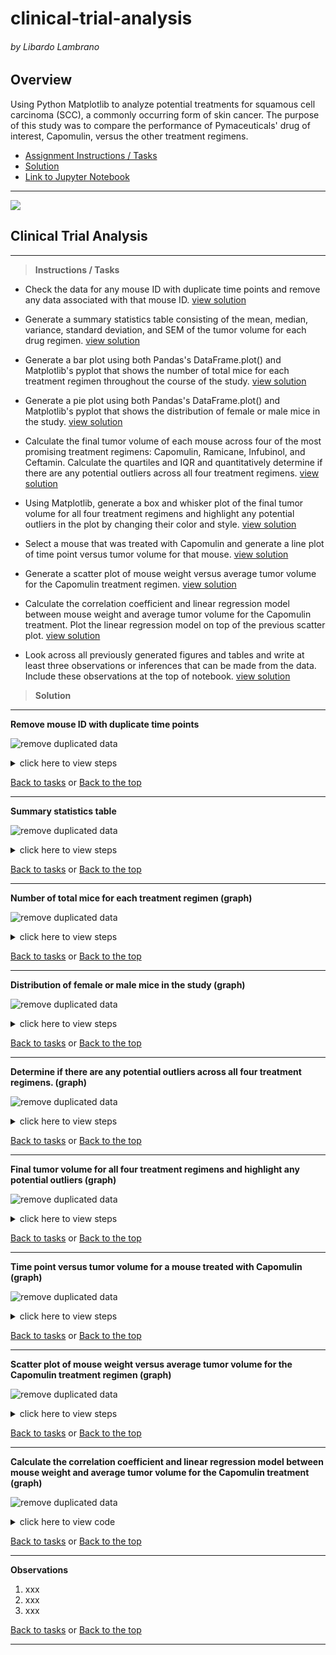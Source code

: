 # clinical-trial-analysis

###### by Libardo Lambrano

## Overview <a name="top"></a>

Using Python Matplotlib to analyze potential treatments for squamous cell carcinoma (SCC), a commonly occurring form of skin cancer. The purpose of this study was to compare the performance of Pymaceuticals' drug of interest, Capomulin, versus the other treatment regimens.

* [Assignment Instructions / Tasks](#intro)
* [Solution](#solution)
* [Link to Jupyter Notebook](solution/clinical-trial-analysis.ipynb)

---
![](images/Laboratory.jpg)
## Clinical Trial Analysis

---
<a name="intro"></a>
> **Instructions / Tasks**

* Check the data for any mouse ID with duplicate time points and remove any data associated with that mouse ID. [view solution](#01)

* Generate a summary statistics table consisting of the mean, median, variance, standard deviation, and SEM of the tumor volume for each drug regimen. [view solution](#02)

* Generate a bar plot using both Pandas's DataFrame.plot() and Matplotlib's pyplot that shows the number of total mice for each treatment regimen throughout the course of the study. [view solution](#03)

* Generate a pie plot using both Pandas's DataFrame.plot() and Matplotlib's pyplot that shows the distribution of female or male mice in the study. [view solution](#04)

* Calculate the final tumor volume of each mouse across four of the most promising treatment regimens: Capomulin, Ramicane, Infubinol, and Ceftamin. Calculate the quartiles and IQR and quantitatively determine if there are any potential outliers across all four treatment regimens. [view solution](#05)

* Using Matplotlib, generate a box and whisker plot of the final tumor volume for all four treatment regimens and highlight any potential outliers in the plot by changing their color and style. [view solution](#06)

* Select a mouse that was treated with Capomulin and generate a line plot of time point versus tumor volume for that mouse. [view solution](#07)

* Generate a scatter plot of mouse weight versus average tumor volume for the Capomulin treatment regimen. [view solution](#08)

* Calculate the correlation coefficient and linear regression model between mouse weight and average tumor volume for the Capomulin treatment. Plot the linear regression model on top of the previous scatter plot. [view solution](#09)

* Look across all previously generated figures and tables and write at least three observations or inferences that can be made from the data. Include these observations at the top of notebook. [view solution](#10)

<a name="solution"></a>
> **Solution**

---

<a name="01"></a>
**Remove mouse ID with duplicate time points**

![remove duplicated data](images/steps/01.png)

<details><summary>click here to view steps</summary>

1. Import dependencies, read and combine CSV files

    ```
    # Dependencies and Setup
    import matplotlib.pyplot as plt
    import pandas as pd
    import scipy.stats as st
    import numpy as np

    # Study data files
    mouse_metadata_path = '../data/Mouse_metadata.csv'
    study_results_path = '../data/Study_results.csv'

    # Read the mouse data and the study results
    mouse_metadata = pd.read_csv(mouse_metadata_path)
    study_results = pd.read_csv(study_results_path)

    # Combine the data into a single dataset
    mouse_study_results = study_results.merge(mouse_metadata, on = 'Mouse ID')
    ```
2. Get all the data for the duplicate mouse ID. 
    ```
    mouse_id_dups = mouse_study_results[mouse_study_results[['Mouse ID', 'Timepoint']].duplicated() == True]
    ```
3. Create a clean DataFrame by dropping the duplicate mouse by its ID & Timepoint mix.
    ```
    mouse_study_results.drop_duplicates(subset=['Mouse ID', 'Timepoint'])
    ```
4. Removing the mouse with duplicated data completelly
    ```
    mouse_study_results = mouse_study_results[~mouse_study_results['Mouse ID'].str.match('g989')]
    ```

    [Back to output](#01)
</details>

[Back to tasks](#intro) or [Back to the top](#top) 

---

<a name="02"></a>
**Summary statistics table**

![remove duplicated data](images/steps/02.png)

<details><summary>click here to view steps</summary>

1. Method 1 - creating multiple series and putting them all together at the end
    
    ```
    mean = mouse_study_results.groupby('Drug Regimen')['Tumor Volume (mm3)'].mean()
    median = mouse_study_results.groupby('Drug Regimen')['Tumor Volume (mm3)'].median()
    variance = mouse_study_results.groupby('Drug Regimen')['Tumor Volume (mm3)'].var()
    standard_deviation = mouse_study_results.groupby('Drug Regimen')['Tumor Volume (mm3)'].std()
    SEM = mouse_study_results.groupby('Drug Regimen')['Tumor Volume (mm3)'].sem()

    # This method is the most straighforward, creating multiple series and putting them all together at the end.

    summary_statistics_1 = pd.DataFrame({'mean': mean,
                                        'median': median, 
                                        'var': variance, 
                                        'std': standard_deviation, 
                                        'sem': SEM})
    ```

2. Method 2 -  Generate a summary statistics table using a single groupby function
    
    ```
    summary_statistics_2 = mouse_study_results.groupby('Drug Regimen').agg({'Tumor Volume (mm3)': ['mean', 'median', 'var', 'std', 'sem']})
    summary_statistics_2
    ```

    [Back to output](#02)
</details>

[Back to tasks](#intro) or [Back to the top](#top) 

---

<a name="03"></a>
**Number of total mice for each treatment regimen (graph)**

![remove duplicated data](images/steps/03.png)

<details><summary>click here to view steps</summary>

1. Generate a bar plot showing the total number of mice for each treatment throughout the course of the study using pandas.
    
    ```
    grp_mice_treatment = mouse_study_results.groupby(["Drug Regimen"])
    mice_per_treatment = grp_mice_treatment[["Mouse ID"]].nunique()

    mice_treat_plot = mice_per_treatment.plot(kind="bar", title="Number of Mice on Each Regimen", legend=False)
    mice_treat_plot.set_ylabel("Number of Mice")
    ```

    [Back to output](#03)
</details>

[Back to tasks](#intro) or [Back to the top](#top) 

---

<a name="04"></a>
**Distribution of female or male mice in the study (graph)**

![remove duplicated data](images/steps/04.png)

<details><summary>click here to view steps</summary>

1. Generate a pie plot showing the distribution of female versus male mice using pandas
    
    ```
    grp_mice_gender = mouse_study_results.groupby(['Sex'])
    mice_gender = grp_mice_gender[['Mouse ID']].count()

    mice_gender_plot = mice_gender.plot(y='Mouse ID', kind='pie', autopct='%1.1f%%', title='Mice Gender Distribution', legend=False)
    mice_gender_plot.set_ylabel('')
    ```

    [Back to output](#04)
</details>

[Back to tasks](#intro) or [Back to the top](#top) 

---

<a name="05"></a>
**Determine if there are any potential outliers across all four treatment regimens. (graph)**

![remove duplicated data](images/steps/05.png)

<details><summary>click here to view steps</summary>

1. xxx
    
    ```
    xxx
    ```

    [Back to output](#05)
</details>

[Back to tasks](#intro) or [Back to the top](#top) 

---

<a name="06"></a>
**Final tumor volume for all four treatment regimens and highlight any potential outliers (graph)**

![remove duplicated data](images/steps/06.png)

<details><summary>click here to view steps</summary>

1. Identify the mice treated with Capomulin and select one
    
    ```
    xxx

    ```

    [Back to output](#06)
</details>

[Back to tasks](#intro) or [Back to the top](#top) 

---

<a name="07"></a>
**Time point versus tumor volume for a mouse treated with Capomulin (graph)**

![remove duplicated data](images/steps/07.png)

<details><summary>click here to view steps</summary>

1. Identify the mice treated with Capomulin and select one
    
    ```
    capomulin_treatment = mouse_study_results.loc[mouse_study_results['Drug Regimen'] == 'Capomulin']
    i557_mouse = capomulin_treatment.loc[capomulin_treatment["Mouse ID"] == "i557"]

    ```
2. Plot graph 

    ```
    i557_mouse_timepoints = i557_mouse['Timepoint'].to_list()
    i557_mouse_tumor_vol = i557_mouse['Tumor Volume (mm3)'].to_list()
    plt.plot(i557_mouse_timepoints, i557_mouse_tumor_vol, color='orange', marker='^')
    plt.title('Tumor Volume for i557 During Trial')
    plt.xlabel('Timepoints')
    plt.ylabel('Tumor Volume (mm3)')
    plt.show()
    ```

    [Back to output](#07)
</details>

[Back to tasks](#intro) or [Back to the top](#top) 

---

<a name="08"></a>
**Scatter plot of mouse weight versus average tumor volume for the Capomulin treatment regimen (graph)**

![remove duplicated data](images/steps/08.png)

<details><summary>click here to view steps</summary>

1. Capture average tumor size
    
    ```
    grp_mice_avg_tumor = capomulin_treatment.groupby('Mouse ID').mean()
    avg_tumor_size = grp_mice_avg_tumor['Tumor Volume (mm3)']

    ```
2. Capture average mouse weight

    ```
    grp_mice_weight = capomulin_treatment.groupby('Mouse ID').mean()
    avg_mouse_weight = grp_mice_weight['Weight (g)']
    ```
3. Plot graph
    ```
    plt.scatter(avg_mouse_weight, avg_tumor_size, color='pink', marker='o')
    plt.title('Avg. Tumor Volume per Mouse Compared to Avg. Weight')
    plt.xlabel('Avg. Weight (g)')
    plt.ylabel('Avg. Tumor Volume (mm3)')
    plt.show()
    ```

    [Back to output](#08)
</details>

[Back to tasks](#intro) or [Back to the top](#top) 

---

<a name="09"></a>
**Calculate the correlation coefficient and linear regression model between mouse weight and average tumor volume for the Capomulin treatment (graph)**

![remove duplicated data](images/steps/09.png)

<details><summary>click here to view code</summary>
    
    ```
    cor_coeff = st.pearsonr(avg_mouse_weight,avg_tumor_size)[0]
    (slope, intercept, rvalue, pvalue, stderr) = st.linregress(avg_mouse_weight, avg_tumor_size)
    regress_values = []
    for weight in avg_mouse_weight:
        regress_values.append(weight * slope + intercept)
    line_eq = "y = " + str(round(slope,2)) + "x + " + str(round(intercept,2))

    plt.scatter(avg_mouse_weight, avg_tumor_size, color="pink", marker='o')
    plt.plot(avg_mouse_weight,regress_values,"r-", color="purple")
    plt.annotate(line_eq,(21,36),fontsize=12,color="purple")
    plt.title("Avg. Tumor Volume per Mouse Compared to Avg. Weight")
    plt.xlabel("Mouse Weight (g)")
    plt.ylabel("Average Tumor Volume (mm3)")
    plt.show()
    print(f"The correlation coefficient is {cor_coeff}")

    ```

    [Back to output](#09)
</details>

[Back to tasks](#intro) or [Back to the top](#top) 

---

<a name="09"></a>
**Observations**

1. xxx
2. xxx
3. xxx

</details>

[Back to tasks](#intro) or [Back to the top](#top) 

---

